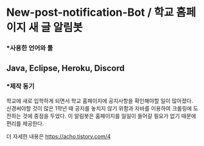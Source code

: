 # New-post-notification-Bot / 학교 홈페이지 새 글 알림봇

### *사용한 언어와 툴

Java, Eclipse, Heroku, Discord
-------------
### *제작 동기

학교에 새로 입학하게 되면서 학교 홈페이지에 공지사항을 확인해야할 일이 많아졌다.
신경써야할 것이 많은 1학년 때 공지를 놓치지 않기 위함과 자바를 이용하여 크롤링에 도전하는 것에 중점을 두었다.
이 알림봇은 홈페이지를 일일이 들어갈 필요가 없기 때문에 편리를 제공한다. 

더 자세한 내용은 
https://acho.tistory.com/4
